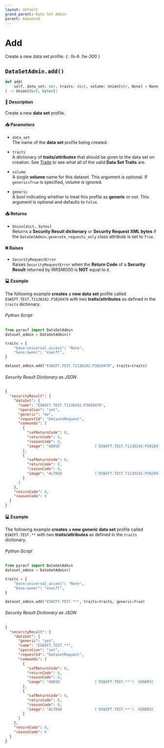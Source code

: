 ```yaml
---
layout: default
grand_parent: Data Set Admin
parent: Advanced
---
```


# Add

Create a new data set profile.
{: .fs-6 .fw-300 }

## `DataSetAdmin.add()`

```python
def add(
    self, data_set: str, traits: dict, volume: Union[str, None] = None, generic: bool = False
) -> Union[dict, bytes]:
```

#### 📄 Description

Create a new **data set** profile.

#### 📥 Parameters
* `data_set`<br>
  The name of the **data set** profile being created.

* `traits`<br>
  A dictionary of **traits/attributes** that should be given to the data set on creation. See [Traits](../segments_traits_operators#traits) to see what all of the valid **Data Set Traits** are.

* `volume`<br>
  A single **volume** name for this dataset. This argument is optional. If `generic=True` is specified, volume is ignored.

* `generic`<br>
  A bool indicating whether to treat this profile as **generic** or not. This argument is optional and defaults to `False`.

#### 📤 Returns
* `Union[dict, bytes]`<br>
  Returns a **Security Result dictionary** or **Security Request XML bytes** if the `DataSetAdmin.generate_requests_only` class attribute is set to `True`.

#### ❌ Raises
* `SecurityRequestError`<br>
  Raises `SecurityRequestError` when the **Return Code** of a **Security Result** returned by IRRSMO00 is **NOT** equal to `0`.

#### 💻 Example

The following example **creates** a **new data set** profile called `ESWIFT.TEST.T1136242.P3020470` with two **traits/attributes** as defined in the `traits` dictionary.

###### Python Script
```python
from pyracf import DataSetAdmin
dataset_admin = DataSetAdmin()

traits = {
    "base:universal_access": "None",
    "base:owner": "eswift",
}

dataset_admin.add("ESWIFT.TEST.T1136242.P3020470", traits=traits)
```

###### Security Result Dictionary as JSON
```json
{
  "securityResult": {
    "dataSet": {
      "name": "ESWIFT.TEST.T1136242.P3020470",
      "operation": "set",
      "generic": "no",
      "requestId": "DatasetRequest",
      "commands": [
        {
          "safReturnCode": 0,
          "returnCode": 0,
          "reasonCode": 0,
          "image": "ADDSD                ('ESWIFT.TEST.T1136242.P3020470')"
        },
        {
          "safReturnCode": 0,
          "returnCode": 0,
          "reasonCode": 0,
          "image": "ALTDSD               ('ESWIFT.TEST.T1136242.P3020470')  UACC        (None) OWNER       (eswift)"
        }
      ]
    },
    "returnCode": 0,
    "reasonCode": 0
  }
}
```

#### 💻 Example

The following example **creates** a **new generic data set** profile called `ESWIFT.TEST.**` with two **traits/attributes** as defined in the `traits` dictionary.

###### Python Script
```python
from pyracf import DataSetAdmin
dataset_admin = DataSetAdmin()

traits = {
    "base:universal_access": "None",
    "base:owner": "eswift",
}

dataset_admin.add("ESWIFT.TEST.**", traits=traits, generic=True)
```

###### Security Result Dictionary as JSON
```json
{
  "securityResult": {
    "dataSet": {
      "generic": "yes",
      "name": "ESWIFT.TEST.**",
      "operation": "set",
      "requestId": "DatasetRequest",
      "commands": [
        {
          "safReturnCode": 0,
          "returnCode": 0,
          "reasonCode": 0,
          "image": "ADDSD                ('ESWIFT.TEST.**')  GENERIC     "
        },
        {
          "safReturnCode": 0,
          "returnCode": 0,
          "reasonCode": 0,
          "image": "ALTDSD               ('ESWIFT.TEST.**')  GENERIC      UACC        (None) OWNER       (eswift)"
        }
      ]
    },
    "returnCode": 0,
    "reasonCode": 0
  }
}
```